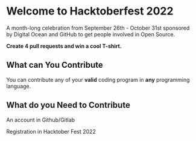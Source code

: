 # Welcome to Hacktoberfest 2022

A month-long celebration from September 26th - October 31st sponsored by Digital Ocean and GitHub to get people involved in Open Source.

**Create 4 pull requests and win a cool T-shirt.**

## What can You Contribute

You can contribute any of your **valid** coding program in **any** programming language.

## What do you Need to Contribute

An account in Github/Gitlab

Registration in Hacktober Fest 2022

